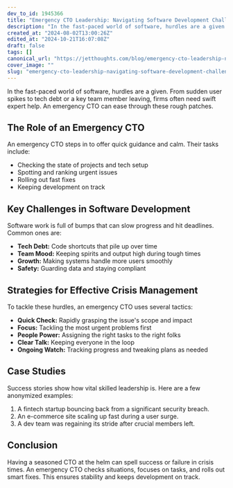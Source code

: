 ```yaml
---
dev_to_id: 1945366
title: "Emergency CTO Leadership: Navigating Software Development Challenges"
description: "In the fast-paced world of software, hurdles are a given. From sudden user spikes to tech debt or a..."
created_at: "2024-08-02T13:00:26Z"
edited_at: "2024-10-21T16:07:08Z"
draft: false
tags: []
canonical_url: "https://jetthoughts.com/blog/emergency-cto-leadership-navigating-software-development-challenges/"
cover_image: ""
slug: "emergency-cto-leadership-navigating-software-development-challenges"
---
```

In the fast-paced world of software, hurdles are a given. From sudden user spikes to tech debt or a key team member leaving, firms often need swift expert help. An emergency CTO can ease through these rough patches.

## The Role of an Emergency CTO

An emergency CTO steps in to offer quick guidance and calm. Their tasks include:

- Checking the state of projects and tech setup
- Spotting and ranking urgent issues
- Rolling out fast fixes
- Keeping development on track


## Key Challenges in Software Development

Software work is full of bumps that can slow progress and hit deadlines. Common ones are:

- **Tech Debt:** Code shortcuts that pile up over time
- **Team Mood:** Keeping spirits and output high during tough times
- **Growth:** Making systems handle more users smoothly
- **Safety:** Guarding data and staying compliant


## Strategies for Effective Crisis Management

To tackle these hurdles, an emergency CTO uses several tactics:

- **Quick Check:** Rapidly grasping the issue's scope and impact
- **Focus:** Tackling the most urgent problems first
- **People Power:** Assigning the right tasks to the right folks
- **Clear Talk:** Keeping everyone in the loop
- **Ongoing Watch:** Tracking progress and tweaking plans as needed


## Case Studies

Success stories show how vital skilled leadership is. Here are a few anonymized examples:

1. A fintech startup bouncing back from a significant security breach.
1. An e-commerce site scaling up fast during a user surge.
1. A dev team was regaining its stride after crucial members left.


## Conclusion

Having a seasoned CTO at the helm can spell success or failure in crisis times. An emergency CTO checks situations, focuses on tasks, and rolls out smart fixes. This ensures stability and keeps development on track.